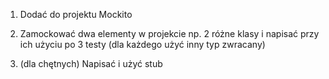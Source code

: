 1. Dodać do projektu Mockito

2. Zamockować dwa elementy w projekcie np. 2 różne klasy i napisać przy ich użyciu po 3 testy (dla każdego użyć inny typ zwracany)

3. (dla chętnych) Napisać i użyć stub
